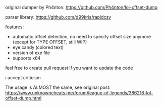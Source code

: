 original dumper by Ph4nton: https://github.com/Ph4nton/lol-offset-dump

parser library: https://github.com/d99kris/rapidcsv

features:

- automatic offset detection, no need to specify offset size anymore (except for TYPE OFFSET, still WIP)
- eye candy (colored text)
- version of exe file
- supports x64


feel free to create pull request if you want to update the code

i accept criticism 

The usage is ALMOST the same, see original post: https://www.unknowncheats.me/forum/league-of-legends/386218-lol-offset-dump.html

